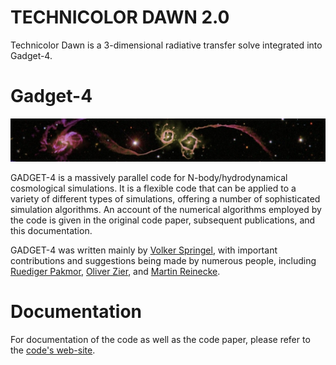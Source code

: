 TECHNICOLOR DAWN 2.0
====================
Technicolor Dawn is a 3-dimensional radiative transfer solve integrated into Gadget-4.

Gadget-4
========

![](documentation/img/top.jpg)

GADGET-4 is a massively parallel code for N-body/hydrodynamical
cosmological simulations. It is a flexible code that can be applied to
a variety of different types of simulations, offering a number of
sophisticated simulation algorithms.  An account of the numerical
algorithms employed by the code is given in the original code paper,
subsequent publications, and this documentation.

GADGET-4 was written mainly by
[Volker Springel](mailto:vspringel@mpa-garching.mpg.de), with
important contributions and suggestions being made by numerous people,
including [Ruediger Pakmor](mailto:rpakmor@mpa-garching.mpg.de),
[Oliver Zier](mailto:ozier@mpa-garching.mpg.de), and
[Martin Reinecke](mailto:martin@mpa-garching.mpg.de).


Documentation
=============

For documentation of the code as well as the code paper, please refer
to the [code's web-site](https://wwwmpa.mpa-garching.mpg.de/gadget4).


